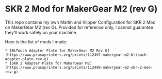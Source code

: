 # SKR 2 Mod for MakerGear M2 (rev G)

This repo contains my own Marlin and Klipper Configuration for SKR 2 Mod on MakerGear M2 (rev G). Provided for reference only, I cannot guarantee they'll work safely on your machine.

Here is the list of mods I made:

    * [BLTouch Adapter Plate for MakerGear M2 Rev G](https://www.prusaprinters.org/prints/112497-makergear-m2-bltouch-adapter-plate-rev-g)
    * [SKR 2 Adapter Plate for MakerGear M2](https://www.prusaprinters.org/prints/112498-makergear-m2-skr-2-mod-rev-g)